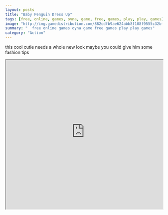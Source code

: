 ```yaml
---
layout: posts
title: "Baby Penguin Dress Up"
tags: [free, online, games, oyna, game, free, games, play, play, games]
image: "http://img.gamedistribution.com/882cdfb9ae624abb8f108f9555c32bf4.jpg"
summary: "  free online games oyna game free games play play games"
category: "Action"
---
```


this cool cutie needs a whole new look maybe you could give him some fashion tips

<iframe width="100%" height="480px;" src="http://flash.gamedistribution.com?game=882cdfb9ae624abb8f108f9555c32bf4"></iframe>